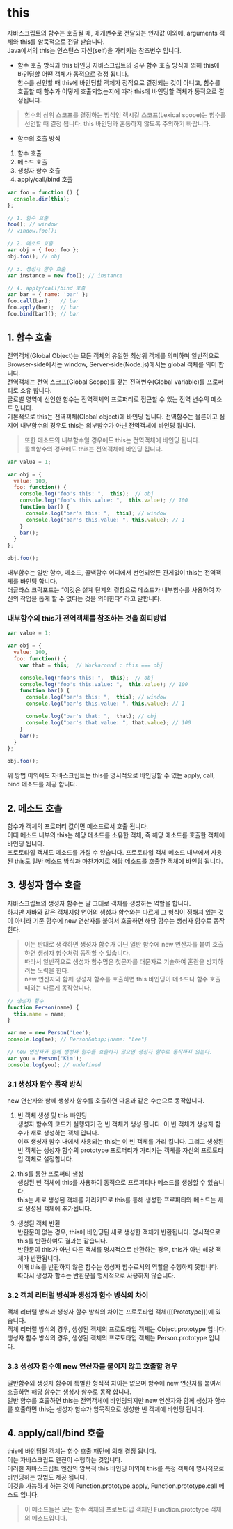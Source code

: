 
# this
자바스크립트의 함수는 호출될 때, 매개변수로 전달되는 인자값 이외에, arguments 객체와 this를 암묵적으로 전달 받습니다.  
Java에서의 this는 인스턴스 자신(self)을 가리키는 참조변수 입니다.  

- 함수 호출 방식과 this 바인딩
자바스크립트의 경우 함수 호출 방식에 의해 this에 바인딩할 어떤 객체가 동적으로 결정 됩니다.  
함수를 선언할 때 this에 바인딩할 객체가 정적으로 결정되는 것이 아니고, 함수를 호출할 때 함수가 어떻게 호출되었는지에 따라 this에 바인딩할 객체가 동적으로 결정됩니다.  
> 함수의 상위 스코프를 결정하는 방식인 렉시컬 스코프(Lexical scope)는 함수를 선언할 때 결정 됩니다. this 바인딩과 혼동하지 않도록 주의하기 바랍니다.  

- 함수의 호출 방식
1. 함수 호출
1. 메소드 호출
1. 생성자 함수 호출
1. apply/call/bind 호출
```javascript
var foo = function () {
  console.dir(this);
};

// 1. 함수 호출
foo(); // window
// window.foo();

// 2. 메소드 호출
var obj = { foo: foo };
obj.foo(); // obj

// 3. 생성자 함수 호출
var instance = new foo(); // instance

// 4. apply/call/bind 호출
var bar = { name: 'bar' };
foo.call(bar);   // bar
foo.apply(bar);  // bar
foo.bind(bar)(); // bar
```

## 1. 함수 호출
전역객체(Global Object)는 모든 객체의 유일한 최상위 객체를 의미하며 일반적으로 Browser-side에서는 window, Server-side(Node.js)에서는 global 객체를 의미 합니다.  
전역객체는 전역 스코프(Global Scope)를 갖는 전역변수(Global variable)를 프로퍼티로 소유 합니다.  
글로벌 영역에 선언한 함수는 전역객체의 프로퍼티로 접근할 수 있는 전역 변수의 메소드 입니다.  
기본적으로 this는 전역객체(Global object)에 바인딩 됩니다. 전역함수는 물론이고 심지어 내부함수의 경우도 this는 외부함수가 아닌 전역객체에 바인딩 됩니다.  
> 또한 메소드의 내부함수일 경우에도 this는 전역객체에 바인딩 됩니다.  
> 콜백함수의 경우에도 this는 전역객체에 바인딩 됩니다.  
```javascript
var value = 1;

var obj = {
  value: 100,
  foo: function() {
    console.log("foo's this: ",  this);  // obj
    console.log("foo's this.value: ",  this.value); // 100
    function bar() {
      console.log("bar's this: ",  this); // window
      console.log("bar's this.value: ", this.value); // 1
    }
    bar();
  }
};

obj.foo();
```
내부함수는 일반 함수, 메소드, 콜백함수 어디에서 선언되었든 관게없이 this는 전역객체를 바인딩 합니다.  
더글라스 크락포드는 “이것은 설계 단계의 결함으로 메소드가 내부함수를 사용하여 자신의 작업을 돕게 할 수 없다는 것을 의미한다” 라고 말합니다.  

### 내부함수의 this가 전역객체를 참조하는 것을 회피방법
```javascript
var value = 1;

var obj = {
  value: 100,
  foo: function() {
    var that = this;  // Workaround : this === obj

    console.log("foo's this: ",  this);  // obj
    console.log("foo's this.value: ",  this.value); // 100
    function bar() {
      console.log("bar's this: ",  this); // window
      console.log("bar's this.value: ", this.value); // 1

      console.log("bar's that: ",  that); // obj
      console.log("bar's that.value: ", that.value); // 100
    }
    bar();
  }
};

obj.foo();
```
위 방법 이외에도 자바스크립트는 this를 명시적으로 바인딩할 수 있는 apply, call, bind 메소드를 제공 합니다.  

## 2. 메소드 호출
함수가 객체의 프로퍼티 값이면 메소드로서 호출 됩니다.  
이때 메소드 내부의 this는 해당 메소드를 소유한 객체, 즉 해당 메소드를 호출한 객체에 바인딩 됩니다.  
프로토타입 객체도 메소드를 가질 수 있습니다. 프로토타입 객체 메소드 내부에서 사용된 this도 일반 메소드 방식과 마찬가지로 해당 메소드를 호출한 객체에 바인딩 됩니다.  


## 3. 생성자 함수 호출
자바스크립트의 생성자 함수는 말 그대로 객체를 생성하는 역할을 합니다.  
하지만 자바와 같은 객체지향 언어의 생성자 함수와는 다르게 그 형식이 정해져 있는 것이 아니라 기존 함수에 new 연산자를 붙여서 호출하면 해당 함수는 생성자 함수로 동작한다.  
> 이는 반대로 생각하면 생성자 함수가 아닌 일반 함수에 new 연산자를 붙여 호출하면 생성자 함수처럼 동작할 수 있습니다.  
> 따라서 일반적으로 생성자 함수명은 첫문자를 대문자로 기술하여 혼란을 방지하려는 노력을 한다.  
new 연산자와 함께 생성자 함수를 호출하면 this 바인딩이 메소드나 함수 호출 때와는 다르게 동작합니다.  
```javascript
// 생성자 함수
function Person(name) {
  this.name = name;
}

var me = new Person('Lee');
console.log(me); // Person&nbsp;{name: "Lee"}

// new 연산자와 함께 생성자 함수를 호출하지 않으면 생성자 함수로 동작하지 않는다.
var you = Person('Kim');
console.log(you); // undefined
```

### 3.1 생성자 함수 동작 방식
new 연산자와 함께 생성자 함수를 호출하면 다음과 같은 수순으로 동작합니다.  
1. 빈 객체 생성 및 this 바인딩  
생성자 함수의 코드가 실행되기 전 빈 객체가 생성 됩니다. 이 빈 객체가 생성자 함수가 새로 생성하는 객체 입니다.  
이후 생성자 함수 내에서 사용되는 this는 이 빈 객체를 가리 킵니다. 그리고 생성된 빈 객체는 생성자 함수의 prototype 프로퍼티가 가리키는 객체를 자신의 프로토타입 객체로 설정합니다.  

2. this를 통한 프로퍼티 생성  
생성된 빈 객체에 this를 사용하여 동적으로 프로퍼티나 메소드를 생성할 수 있습니다.  
this는 새로 생성된 객체를 가리키므로 this를 통해 생성한 프로퍼티와 메소드는 새로 생성된 객체에 추가됩니다.  

3. 생성된 객체 반환  
반환문이 없는 경우, this에 바인딩된 새로 생성한 객체가 반환됩니다. 명시적으로 this를 반환하여도 결과는 같습니다.  
반환문이 this가 아닌 다른 객체를 명시적으로 반환하는 경우, this가 아닌 해당 객체가 반환됩니다.  
이때 this를 반환하지 않은 함수는 생성자 함수로서의 역할을 수행하지 못합니다.  
따라서 생성자 함수는 반환문을 명시적으로 사용하지 않습니다.

### 3.2 객체 리터럴 방식과 생성자 함수 방식의 차이
객체 리터럴 방식과 생성자 함수 방식의 차이는 프로토타입 객체([[Prototype]])에 있습니다.  
객체 리터럴 방식의 경우, 생성된 객체의 프로토타입 객체는 Object.prototype 입니다.  
생성자 함수 방식의 경우, 생성된 객체의 프로토타입 객체는 Person.prototype 입니다.  

### 3.3 생성자 함수에 new 연산자를 붙이지 않고 호출할 경우
일반함수와 생성자 함수에 특별한 형식적 차이는 없으며 함수에 new 연산자를 붙여서 호출하면 해당 함수는 생성자 함수로 동작 합니다.  
일반 함수를 호출하면 this는 전역객체에 바인딩되지만 new 연산자와 함께 생성자 함수를 호출하면 this는 생성자 함수가 암묵적으로 생성한 빈 객체에 바인딩 됩니다.  

## 4. apply/call/bind 호출
this에 바인딩될 객체는 함수 호출 패턴에 의해 결정 됩니다.  
이는 자바스크립트 엔진이 수행하는 것입니다.  
이러한 자바스크립트 엔진의 암묵적 this 바인딩 이외에 this를 특정 객체에 명시적으로 바인딩하는 방법도 제공 됩니다.  
이것을 가능하게 하는 것이 Function.prototype.apply, Function.prototype.call 메소드 입니다.  
> 이 메소드들은 모든 함수 객체의 프로토타입 객체인 Function.prototype 객체의 메소드입니다.  











